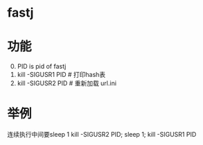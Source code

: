 # fastj

# 功能

0. PID is pid of fastj
1. kill -SIGUSR1        PID         # 打印hash表
2. kill -SIGUSR2        PID         # 重新加载 url.ini

# 举例

连续执行中间要sleep 1
kill -SIGUSR2        PID; sleep 1; kill -SIGUSR1        PID


